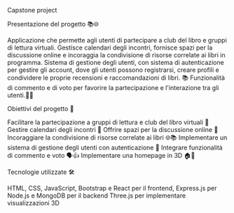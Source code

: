 Capstone project

Presentazione del progetto 📚🌐

Applicazione che permette agli utenti di partecipare a club del libro e gruppi di lettura virtuali.
Gestisce calendari degli incontri, fornisce spazi per la discussione online e incoraggia la condivisione di risorse correlate ai libri in programma.
Sistema di gestione degli utenti, con sistema di autenticazione per gestire gli account, dove gli utenti possono registrarsi, creare profili e condividere le proprie recensioni e raccomandazioni di libri. 📚
Funzionalità di commento e di voto per favorire la partecipazione e l'interazione tra gli utenti.💬🔟

Obiettivi del progetto 🎯

Facilitare la partecipazione a gruppi di lettura e club del libro virtuali 🤝
Gestire calendari degli incontri 📅
Offrire spazi per la discussione online 💬
Incoraggiare la condivisione di risorse correlate ai libri 🌐📚
Implementare un sistema di gestione degli utenti con autenticazione 🔐
Integrare funzionalità di commento e voto 🗣️👍
Implementare una homepage in 3D 🏠🚀

Tecnologie utilizzate 🛠️

HTML, CSS, JavaScript, Bootstrap e React per il frontend,
Express.js per Node.js e MongoDB per il backend
Three.js per implementare visualizzazioni 3D
